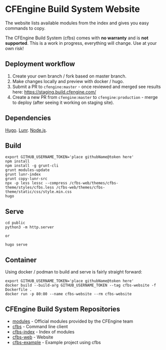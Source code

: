 # CFEngine Build System Website

The website lists available modules from the index and gives you easy commands to copy.

The CFEngine Build System (cfbs) comes with **no warranty** and is **not supported**.
This is a work in progress, everything will change.
Use at your own risk!

## Deployment workflow

1. Create your own branch / fork based on master branch.
2. Make changes locally and preview with docker / hugo.
3. Submit a PR to `cfengine:master` - once reviewed and merged see results here: https://staging.build.cfengine.com/
4. Create a new PR from `cfengine:master` to `cfengine:production` - merge to deploy (after seeing it working on staging site).


## Dependencies

[Hugo](https://gohugo.io/).
[Lunr](https://lunrjs.com/).
[Node.js](https://nodejs.dev/).


## Build

```
export GITHUB_USERNAME_TOKEN='place githubName@token here'
npm install
npm install -g grunt-cli
grunt modules-update
grunt lunr-index
grunt copy-lunr-src
npx -p less lessc --compress /cfbs-web/themes/cfbs-theme/styles/cfbs.less /cfbs-web/themes/cfbs-theme/static/css/style.min.css
hugo
```

## Serve

```
cd public
python3 -m http.server

or

hugo serve
```

## Container

Using docker / podman to build and serve is fairly straight forward:

```
export GITHUB_USERNAME_TOKEN='place githubName@token here'
docker build --build-arg GITHUB_USERNAME_TOKEN --tag cfbs-website -f Dockerfile .
docker run -p 80:80 --name cfbs-website --rm cfbs-website
```

## CFEngine Build System Repositories

* [modules](https://github.com/cfengine/modules) - Official modules provided by the CFEngine team
* [cfbs](https://github.com/cfengine/cfbs) - Command line client
* [cfbs-index](https://github.com/cfengine/cfbs-index) - Index of modules
* [cfbs-web](https://github.com/cfengine/cfbs-web) - Website
* [cfbs-example](https://github.com/cfengine/cfbs-example) - Example project using cfbs

